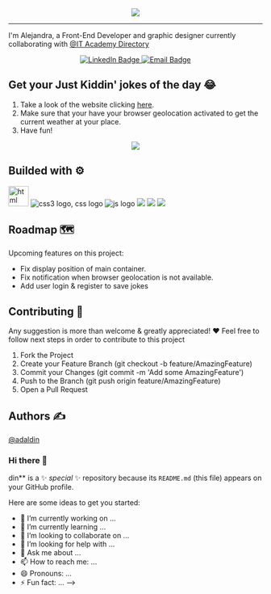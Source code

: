 
<div id="header" align="center">
  <img src="https://user-images.githubusercontent.com/18453013/208659060-f40264db-58c3-49f6-a858-4091c6319a16.gif"/>
</div>

------------------------------------------------
I'm Alejandra, a Front-End Developer and graphic designer currently collaborating with [@IT Academy Directory](https://github.com/IT-Academy-BCN/ita-directory) 

<div id="badges"  align="center">
  <a href="https://www.linkedin.com/in/adaldin/">
    <img src="https://img.shields.io/badge/LinkedIn-blue?style=for-the-badge&logo=linkedin&logoColor=white" alt="LinkedIn Badge"/>
  </a>
  <a href="mailto:aledaldin@gmail.com">
    <img src="https://img.shields.io/badge/Email-red?style=for-the-badge&logo=email&logoColor=white" alt="Email Badge"/>
  </a>
</div>


## Get your Just Kiddin' jokes of the day 😂
1. Take a look of the website clicking [here](https://justkiddin.netlify.app/#).
2. Make sure that your have your browser geolocation activated to get the current weather at your place.
3. Have fun!


<div align="center">
  <a href="https://justkiddin.netlify.app/" target="blank">
   <img src="https://user-images.githubusercontent.com/18453013/191450002-af9dd6a3-2f1e-420f-a3f2-31bd37a8b4e0.gif" /></a>
</div>

## Builded with ⚙️
<div>
<img src="https://img.icons8.com/external-those-icons-flat-those-icons/48/000000/external-HTML5-programming-and-development-those-icons-flat-those-icons.png"alt="html logo" width="40px"/>
  <img src="https://img.icons8.com/color/48/000000/css3.png" alt="css3 logo, css logo"/>
  <img src="https://img.icons8.com/fluency/48/000000/javascript.png"alt="js logo"/>
   <img src="https://img.icons8.com/color/48/000000/bootstrap.png"/>
  <img src="https://img.icons8.com/color/48/000000/git.png"/>
  <img src="https://img.icons8.com/external-xnimrodx-lineal-gradient-xnimrodx/64/000000/external-responsive-responsive-design-xnimrodx-lineal-gradient-xnimrodx.png"/>
    </div>  
    
 ## Roadmap 🗺️
Upcoming features on this project:
* Fix display position of main container.
* Fix notification when browser geolocation is not available.
* Add user login & register to save jokes

## Contributing 🤝
 Any suggestion is more than welcome & greatly appreciated! ❤️
 Feel free to follow next steps in order to contribute to this project
 
1. Fork the Project 
2. Create your Feature Branch (git checkout -b feature/AmazingFeature) 
3. Commit your Changes (git commit -m 'Add some AmazingFeature')
4. Push to the Branch (git push origin feature/AmazingFeature)
5. Open a Pull Request

## Authors ✍️
[@adaldin](https://github.com/adaldin)


### Hi there 👋
din** is a ✨ _special_ ✨ repository because its `README.md` (this file) appears on your GitHub profile.

Here are some ideas to get you started:

- 🔭 I’m currently working on ...
- 🌱 I’m currently learning ...
- 👯 I’m looking to collaborate on ...
- 🤔 I’m looking for help with ...
- 💬 Ask me about ...
- 📫 How to reach me: ...
- 😄 Pronouns: ...
- ⚡ Fun fact: ...
-->
